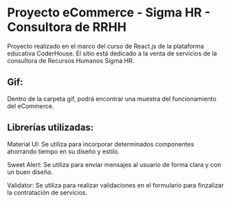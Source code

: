 # Proyecto eCommerce - Sigma HR - Consultora de RRHH

Proyecto realizado en el marco del curso de React.js de la plataforma educativa CoderHouse.
El sitio está dedicado a la venta de servicios de la consultora de Recursos Humanos Sigma HR.

## Gif:

Dentro de la carpeta gif, podrá encontrar una muestra del funcionamiento del eCommerce.

## Librerías utilizadas:

Material UI:
Se utiliza para incorporar determinados componentes ahorrando tiempo en su diseño y estilo.

Sweet Alert:
Se utiliza para enviar mensajes al usuario de forma clara y con un buen diseño.

Validator:
Se utiliza para realizar validaciones en el formulario para finzalizar la contratación de servicios.